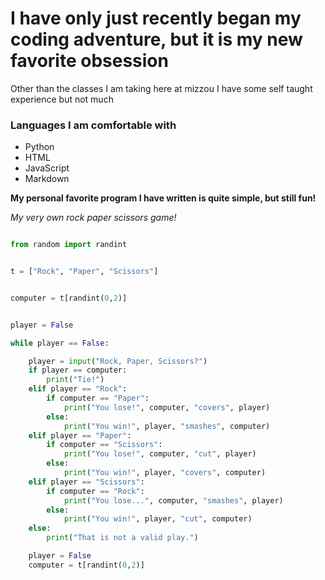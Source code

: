 # I have only just recently began my coding adventure, but it is my new favorite obsession

Other than the classes I am taking here at mizzou I have some self taught experience but not much

### **Languages I am comfortable with**

* Python
* HTML
* JavaScript
* Markdown

**My personal favorite program I have written is quite simple, but still fun!**

*My very own rock paper scissors game!*

```python

from random import randint


t = ["Rock", "Paper", "Scissors"]


computer = t[randint(0,2)]


player = False

while player == False:

    player = input("Rock, Paper, Scissors?")
    if player == computer:
        print("Tie!")
    elif player == "Rock":
        if computer == "Paper":
            print("You lose!", computer, "covers", player)
        else:
            print("You win!", player, "smashes", computer)
    elif player == "Paper":
        if computer == "Scissors":
            print("You lose!", computer, "cut", player)
        else:
            print("You win!", player, "covers", computer)
    elif player == "Scissors":
        if computer == "Rock":
            print("You lose...", computer, "smashes", player)
        else:
            print("You win!", player, "cut", computer)
    else:
        print("That is not a valid play.")

    player = False
    computer = t[randint(0,2)]
```
